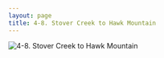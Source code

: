 ```yaml
---
layout: page
title: 4-8. Stover Creek to Hawk Mountain
---
```


![4-8. Stover Creek to Hawk Mountain](/trail/g9.png)
